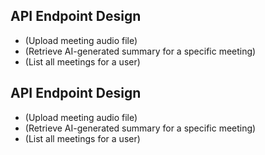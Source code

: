 ## API Endpoint Design
-  (Upload meeting audio file)
-  (Retrieve AI-generated summary for a specific meeting)
-  (List all meetings for a user)
## API Endpoint Design
-  (Upload meeting audio file)
-  (Retrieve AI-generated summary for a specific meeting)
-  (List all meetings for a user)
